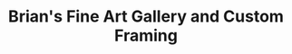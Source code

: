 ---
title: "Brian's Fine Art Gallery and Custom Framing"
url: /syracuse/brians-fine-art-gallery-and-custom-framing/
shop: art
---